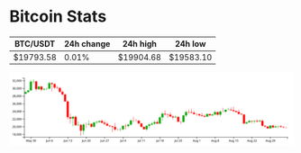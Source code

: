 # Bitcoin Stats

BTC/USDT|24h change|24h high|24h low|
|---|---|---|---|
|$19793.58|0.01%|$19904.68|$19583.10|

<img src="./chart.svg">
